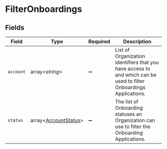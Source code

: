 # FilterOnboardings


## Fields

| Field                                                                                                              | Type                                                                                                               | Required                                                                                                           | Description                                                                                                        |
| ------------------------------------------------------------------------------------------------------------------ | ------------------------------------------------------------------------------------------------------------------ | ------------------------------------------------------------------------------------------------------------------ | ------------------------------------------------------------------------------------------------------------------ |
| `account`                                                                                                          | array<*string*>                                                                                                    | :heavy_minus_sign:                                                                                                 | List of Organization identifiers that you have access to and which can be used to filter Onboardings Applications. |
| `status`                                                                                                           | array<[AccountStatus](../../models/shared/AccountStatus.md)>                                                       | :heavy_minus_sign:                                                                                                 | The list of Onboarding statuses an Organization can use to filter the Onboarding Applications.                     |